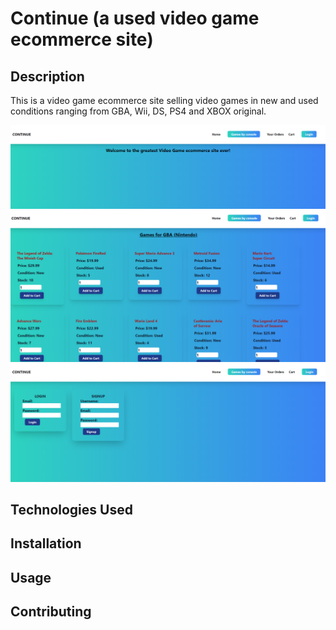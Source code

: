 # Continue (a used video game ecommerce site)

## Description
This is a video game ecommerce site selling video games in new and used conditions ranging from GBA, Wii, DS, PS4 and XBOX original. 

![alt-text](/images/homepage%20for%20continu%20gaming.png) 
![alt-text](/images/games%20page.png)
![alt-text](/images/login%20and%20sign%20up%20page.png)


## Technologies Used


## Installation

## Usage

## Contributing